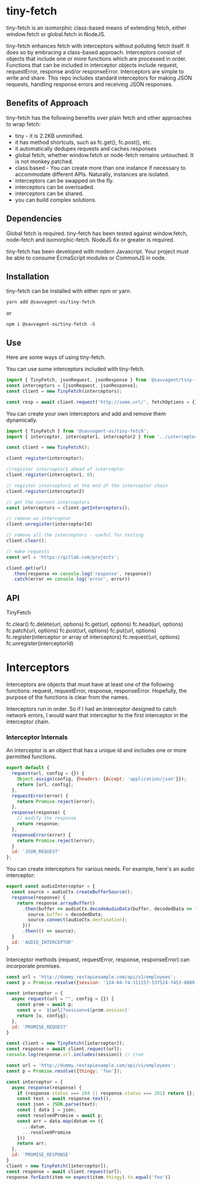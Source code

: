 # tiny-fetch

tiny-fetch is an isomorphic class-based means of extending fetch, either window.fetch or global.fetch in NodeJS.

tiny-fetch enhances fetch with interceptors without polluting fetch itself. It does so by embracing a class-based approach. Interceptors consist of objects that include one or more functions which are processed in order. Functions that can be included in interceptor objects include request, requestError, response and/or responseError. Interceptors are simple to write and share. This repo includes standard interceptors for making JSON requests, handling response errors and receiving JSON responses.

## Benefits of Approach

tiny-fetch has the following benefits over plain fetch and other approaches to wrap fetch:

- tiny - it is 2.2KB unminified.
- it has method shortcuts, such as fc.get(), fc.post(), etc.
- it automatically dedupes requests and caches responses
- global fetch, whether window.fetch or node-fetch remains untouched. It is not monkey patched.
- class based - You can create more than one instance if necessary to accommodate different APIs. Naturally, instances are isolated.
- interceptors can be swapped on the fly.
- interceptors can be overloaded.
- interceptors can be shared.
- you can build complex solutions.

## Dependencies

Global fetch is required. tiny-fetch has been tested against window.fetch, node-fetch and isomorphic-fetch. NodeJS 6x or greater is required.

tiny-fetch has been developed with modern Javascript. Your project must be able to consume EcmaScript modules or CommonJS in node.

## Installation

tiny-fetch can be installed with either npm or yarn.

```shell
yarn add @savvagent-os/tiny-fetch
```

or

```shell
npm i @savvagent-os/tiny-fetch -S
```

## Use

Here are some ways of using tiny-fetch.

You can use some interceptors included with tiny-fetch.

```Javascript
import { TinyFetch, jsonRequest, jsonResponse } from '@savvagent/tiny-fetch';
const interceptors = [jsonRequest, jsonResponse];
const client = new TinyFetch(interceptors);

const resp = await client.request('http://some.url/', fetchOptions = {});
```

You can create your own interceptors and add and remove them dynamically.

```Javascript
import { TinyFetch } from '@savvagent-os/tiny-fetch';
import { interceptor, interceptor1, interceptor2 } from '../interceptors';

const client = new TinyFetch();

client register(interceptor);

//register interceptor1 ahead of interceptor
client.register(interceptor1, 0);

// register interceptor2 at the end of the interceptor chain
client.register(interceptor2)

// get the current interceptors
const interceptors = client.getInterceptors();

// remove an interceptor
client.unregister(interceptorId)

// remove all the interceptors - useful for testing
client.clear();

// make requests
const url = 'https://gitlab.com/projects';

client.get(url)
  .then(response => console.log('response', response))
  .catch(error => console.log('error', error))

```

## API

TinyFetch

fc.clear()
fc.delete(url, options)
fc.get(url, options)
fc.head(url, options)
fc.patch(url, options)
fc.post(url, options)
fc.put(url, options)
fc.register(interceptor or array of interceptors)
fc.request(url, options)
fc.unregister(interceptorId)

# Interceptors

Interceptors are objects that must have at least one of the following functions: request, requestError, response, responseError. Hopefully, the purpose of the functions is clear from the names.

Interceptors run in order. So if I had an interceptor designed to catch network errors, I would want that interceptor to the first interceptor in the interceptor chain.

### Interceptor Internals

An interceptor is an object that has a unique id and includes one or more permitted functions.

```Javascript
export default {
  request(url, config = {}) {
    Object.assign(config, {headers: {Accept: 'application/json'}});
    return [url, config];
  },
  requestError(error) {
    return Promise.reject(error);
  },
  response(response) {
    // modify the response
    return response;
  },
  responseError(error) {
    return Promise.reject(error);
  }
  id: 'JSON_REQUEST'
};
```

You can create interceptors for various needs. For example, here's an audio interceptor:

```JavaScript
export const audioInterceptor = {
  const source = audioCtx.createBufferSource();
  response(response) {
    return response.arrayBuffer()
      .then(buffer => audioCtx.decodeAudioData(buffer, decodedData => {
        source.buffer = decodedData;
        source.connect(audioCtx.destination);
      }))
      .then(() => source);
  }
  id: 'AUDIO_INTERCEPTOR'
}
```

Interceptor methods (request, requestError, response, responseError) can incorporate promises.

```JavaScript
const url = 'http://dummy.restapiexample.com/api/v1/employees';
const p = Promise.resolve({session: '124-64-74-311157-537524-7453-8889-19-11886119-5-2512148-7874-6612768-86-9052812935'});

const interceptor = {
  async request(url = "", config = {}) {
    const prom = await p;
    const u = `${url}?session=${prom.session}`
    return [u, config];
  },
  id: 'PROMISE_REQUEST'
}

const client = new TinyFetch([interceptor]);
const response = await client.request(url);
console.log(response.url.includes(session)) // true
```

```JavaScript
const url = 'http://dummy.restapiexample.com/api/v1/employees';
const p = Promise.resolve({thingy: 'foo'});

const interceptor = {
  async response(response) {
    if (response.status === 204 || response.status === 201) return {};
    const text = await response.text();
    const json = JSON.parse(text);
    const { data } = json;
    const resolvedPromise = await p;
    const arr = data.map(datum => ({
      ...datum,
      ...resolvedPromise
    }))
    return arr;
  },
  id: 'PROMISE_RESPONSE'
}
client = new TinyFetch([interceptor]);
const response = await client.request(url);
response.forEach(item => expect(item.thingy).to.equal('foo'))
```
